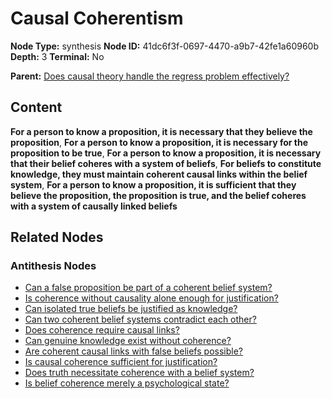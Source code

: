 # Causal Coherentism

**Node Type:** synthesis
**Node ID:** 41dc6f3f-0697-4470-a9b7-42fe1a60960b
**Depth:** 3
**Terminal:** No

**Parent:** [Does causal theory handle the regress problem effectively?](does-causal-theory-handle-the-regress-problem-effectively-antithesis-849a3849-f15a-4c4c-8c11-7aee6ab3de2a.md)

## Content

**For a person to know a proposition, it is necessary that they believe the proposition**, **For a person to know a proposition, it is necessary for the proposition to be true**, **For a person to know a proposition, it is necessary that their belief coheres with a system of beliefs**, **For beliefs to constitute knowledge, they must maintain coherent causal links within the belief system**, **For a person to know a proposition, it is sufficient that they believe the proposition, the proposition is true, and the belief coheres with a system of causally linked beliefs**

## Related Nodes

### Antithesis Nodes

- [Can a false proposition be part of a coherent belief system?](can-a-false-proposition-be-part-of-a-coherent-belief-system-antithesis-bdb6f3f2-ad95-4d9e-a087-d44dfdd47bd2.md)
- [Is coherence without causality alone enough for justification?](is-coherence-without-causality-alone-enough-for-justification-antithesis-3478dbea-dbdf-453e-8814-2b93ea02e623.md)
- [Can isolated true beliefs be justified as knowledge?](can-isolated-true-beliefs-be-justified-as-knowledge-antithesis-81b0ff71-35c1-4816-8828-942e2d0a8658.md)
- [Can two coherent belief systems contradict each other?](can-two-coherent-belief-systems-contradict-each-other-antithesis-6b252e8a-545c-4839-8e46-578b016b617f.md)
- [Does coherence require causal links?](does-coherence-require-causal-links-antithesis-eb42d131-72fc-4735-bbf2-6a3f2d731bb4.md)
- [Can genuine knowledge exist without coherence?](can-genuine-knowledge-exist-without-coherence-antithesis-fdd59509-530c-48b7-9b79-9501c9f30899.md)
- [Are coherent causal links with false beliefs possible?](are-coherent-causal-links-with-false-beliefs-possible-antithesis-648e02fa-d24b-4474-8b02-8fb6e12372e6.md)
- [Is causal coherence sufficient for justification?](is-causal-coherence-sufficient-for-justification-antithesis-31edb7d3-7539-4abf-9bd8-e227f298b2b0.md)
- [Does truth necessitate coherence with a belief system?](does-truth-necessitate-coherence-with-a-belief-system-antithesis-84ba75a0-90d7-4087-af4d-599e64841722.md)
- [Is belief coherence merely a psychological state?](is-belief-coherence-merely-a-psychological-state-antithesis-068b088a-ae3c-40ce-b434-3d44da15267b.md)
